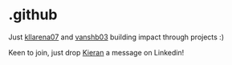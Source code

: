 # .github

Just [kllarena07](https://github.com/kllarena07) and [vanshb03](https://github.com/vanshb03) building impact through projects :)

Keen to join, just drop [Kieran](https://www.linkedin.com/in/kllarena07) a message on Linkedin!
